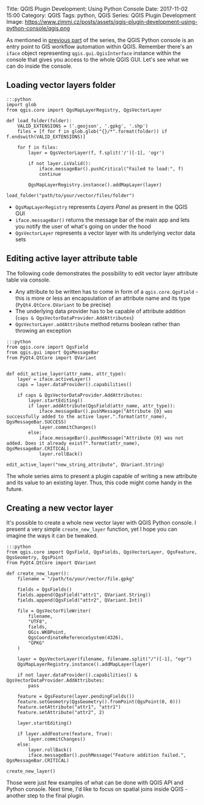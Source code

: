 Title: QGIS Plugin Development: Using Python Console
Date: 2017-11-02 15:00
Category: QGIS
Tags: python, QGIS
Series: QGIS Plugin Development
Image: https://www.zimmi.cz/posts/assets/qgis-plugin-development-using-python-console/qgis.png

As mentioned in [previous part]({filename}../2017/qgis-plugin-development-getting-started.md) of the series, the QGIS Python console is an entry point to GIS workflow automation within QGIS. Remember there's an `iface` object representing `qgis.gui.QgisInterface` instance within the console that gives you access to the whole QGIS GUI. Let's see what we can do inside the console.

## Loading vector layers folder

    :::python
    import glob
    from qgis.core import QgsMapLayerRegistry, QgsVectorLayer

    def load_folder(folder):
        VALID_EXTENSIONS = ('.geojson', '.gpkg', '.shp')
        files = [f for f in glob.glob("{}/*".format(folder)) if f.endswith(VALID_EXTENSIONS)]

        for f in files:
            layer = QgsVectorLayer(f, f.split('/')[-1], 'ogr')

            if not layer.isValid():
                iface.messageBar().pushCritical("Failed to load:", f)
                continue

            QgsMapLayerRegistry.instance().addMapLayer(layer)

    load_folder("path/to/your/vector/files/folder")

* `QgsMapLayerRegistry` represents *Layers Panel* as present in the QGIS GUI
* `iface.messageBar()` returns the message bar of the main app and lets you notify the user of what's going on under the hood
* `QgsVectorLayer` represents a vector layer with its underlying vector data sets

## Editing active layer attribute table

The following code demonstrates the possibility to edit vector layer attribute table via console.

* Any attribute to be written has to come in form of a `qgis.core.QgsField` - this is more or less an encapsulation of an attribute name and its type (`PyQt4.QtCore.QVariant` to be precise)
* The underlying data provider has to be capable of attribute addition (`caps & QgsVectorDataProvider.AddAttributes`)
* `QgsVectorLayer.addAttribute` method returns boolean rather than throwing an exception

<!-- -->
    :::python
    from qgis.core import QgsField
    from qgis.gui import QgsMessageBar
    from PyQt4.QtCore import QVariant


    def edit_active_layer(attr_name, attr_type):
        layer = iface.activeLayer()
        caps = layer.dataProvider().capabilities()

        if caps & QgsVectorDataProvider.AddAttributes:
            layer.startEditing()
            if layer.addAttribute(QgsField(attr_name, attr_type)):
                iface.messageBar().pushMessage("Attribute {0} was successfully added to the active layer.".format(attr_name), QgsMessageBar.SUCCESS)
                layer.commitChanges()
            else:
                iface.messageBar().pushMessage("Attribute {0} was not added. Does it already exist?".format(attr_name), QgsMessageBar.CRITICAL)
                layer.rollBack()

    edit_active_layer("new_string_attribute", QVariant.String)

The whole series aims to present a plugin capable of writing a new attribute and its value to an existing layer. Thus, this code might come handy in the future.

## Creating a new vector layer

It's possible to create a whole new vector layer with QGIS Python console. I present a very simple `create_new_layer` function, yet I hope you can imagine the ways it can be tweaked.

    :::python
    from qgis.core import QgsField, QgsFields, QgsVectorLayer, QgsFeature, QgsGeometry, QgsPoint
    from PyQt4.QtCore import QVariant

    def create_new_layer():
        filename = "/path/to/your/vector/file.gpkg"

        fields = QgsFields()
        fields.append(QgsField("attr1", QVariant.String))
        fields.append(QgsField("attr2", QVariant.Int))

        file = QgsVectorFileWriter(
            filename,
            "UTF8",
            fields,
            QGis.WKBPoint,
            QgsCoordinateReferenceSystem(4326),
            "GPKG"
        )

        layer = QgsVectorLayer(filename, filename.split("/")[-1], "ogr")
        QgsMapLayerRegistry.instance().addMapLayer(layer)

        if not layer.dataProvider().capabilities() & QgsVectorDataProvider.AddAttributes:
            pass

        feature = QgsFeature(layer.pendingFields())
        feature.setGeometry(QgsGeometry().fromPoint(QgsPoint(0, 0)))
        feature.setAttribute("attr1", "attr1")
        feature.setAttribute("attr2", 2)

        layer.startEditing()

        if layer.addFeature(feature, True):
            layer.commitChanges()
        else:
            layer.rollBack()
            iface.messageBar().pushMessage("Feature addition failed.", QgsMessageBar.CRITICAL)

    create_new_layer()

Those were just few examples of what can be done with QGIS API and Python console. Next time, I'd like to focus on spatial joins inside QGIS - another step to the final plugin.
